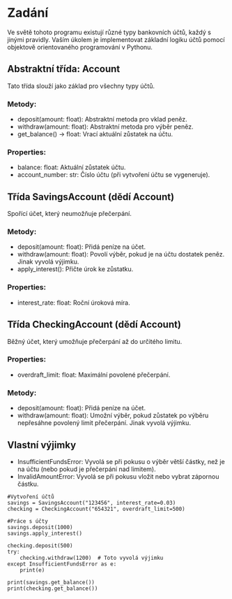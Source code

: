 # Zadání

Ve světě tohoto programu existují různé typy bankovních účtů, každý s jinými pravidly. Vaším úkolem je implementovat základní logiku účtů pomocí objektově orientovaného programování v Pythonu.

## Abstraktní třída: Account

Tato třída slouží jako základ pro všechny typy účtů.
### Metody:
- deposit(amount: float): Abstraktní metoda pro vklad peněz.
- withdraw(amount: float): Abstraktní metoda pro výběr peněz.
- get_balance() -> float: Vrací aktuální zůstatek na účtu.
### Properties:
- balance: float: Aktuální zůstatek účtu.
- account_number: str: Číslo účtu (při vytvoření účtu se vygeneruje).

## Třída SavingsAccount (dědí Account)

 Spořící účet, který neumožňuje přečerpání.
### Metody:
- deposit(amount: float): Přidá peníze na účet.
- withdraw(amount: float): Povolí výběr, pokud je na účtu dostatek peněz. Jinak vyvolá výjimku.
- apply_interest(): Přičte úrok ke zůstatku.
### Properties:
- interest_rate: float: Roční úroková míra.

## Třída CheckingAccount (dědí Account)

Běžný účet, který umožňuje přečerpání až do určitého limitu.
### Properties:
- overdraft_limit: float: Maximální povolené přečerpání.
### Metody:
- deposit(amount: float): Přidá peníze na účet.
- withdraw(amount: float): Umožní výběr, pokud zůstatek po výběru nepřesáhne povolený limit přečerpání. Jinak vyvolá výjimku.

## Vlastní výjimky

- InsufficientFundsError: Vyvolá se při pokusu o výběr větší částky, než je na účtu (nebo pokud je přečerpání nad limitem).
- InvalidAmountError: Vyvolá se při pokusu vložit nebo vybrat zápornou částku.

```
#Vytvoření účtů
savings = SavingsAccount("123456", interest_rate=0.03)
checking = CheckingAccount("654321", overdraft_limit=500)

#Práce s účty
savings.deposit(1000)
savings.apply_interest()

checking.deposit(500)
try:
    checking.withdraw(1200)  # Toto vyvolá výjimku
except InsufficientFundsError as e:
    print(e)

print(savings.get_balance())  
print(checking.get_balance())  
```
